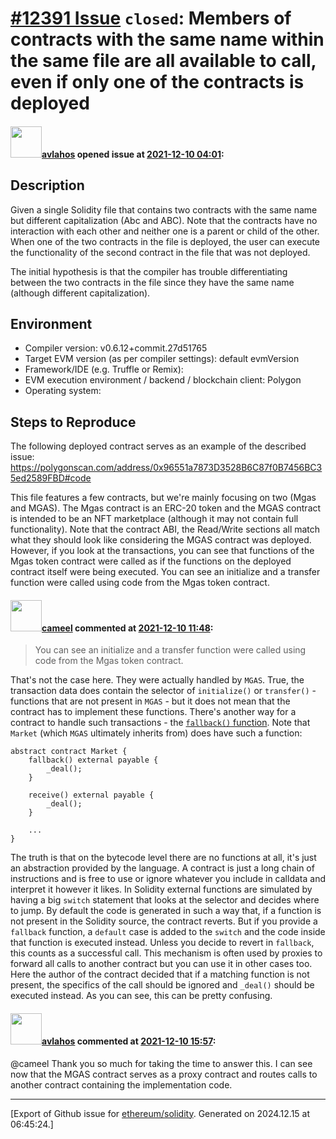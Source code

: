 # [\#12391 Issue](https://github.com/ethereum/solidity/issues/12391) `closed`: Members of contracts with the same name within the same file are all available to call, even if only one of the contracts is deployed

#### <img src="https://avatars.githubusercontent.com/u/23620420?v=4" width="50">[avlahos](https://github.com/avlahos) opened issue at [2021-12-10 04:01](https://github.com/ethereum/solidity/issues/12391):

## Description

Given a single Solidity file that contains two contracts with the same name but different capitalization (Abc and ABC). Note that the contracts have no interaction with each other and neither one is a parent or child of the other. When one of the two contracts in the file is deployed, the user can execute the functionality of the second contract in the file that was not deployed.

The initial hypothesis is that the compiler has trouble differentiating between the two contracts in the file since they have the same name (although different capitalization).

## Environment

- Compiler version: v0.6.12+commit.27d51765
- Target EVM version (as per compiler settings): default evmVersion
- Framework/IDE (e.g. Truffle or Remix):
- EVM execution environment / backend / blockchain client: Polygon
- Operating system:

## Steps to Reproduce

The following deployed contract serves as an example of the described issue: https://polygonscan.com/address/0x96551a7873D3528B6C87f0B7456BC35ed2589FBD#code

This file features a few contracts, but we're mainly focusing on two (Mgas and MGAS). The Mgas contract is an ERC-20 token and the MGAS contract is intended to be an NFT marketplace (although it may not contain full functionality). Note that the contract ABI, the Read/Write sections all match what they should look like considering the MGAS contract was deployed. However, if you look at the transactions, you can see that functions of the Mgas token contract were called as if the functions on the deployed contract itself were being executed. You can see an initialize and a transfer function were called using code from the Mgas token contract.


#### <img src="https://avatars.githubusercontent.com/u/137030?v=4" width="50">[cameel](https://github.com/cameel) commented at [2021-12-10 11:48](https://github.com/ethereum/solidity/issues/12391#issuecomment-990905029):

> You can see an initialize and a transfer function were called using code from the Mgas token contract.

That's not the case here. They were actually handled by `MGAS`. True, the transaction data does contain the selector of `initialize()` or `transfer()` - functions that are not present in `MGAS` - but it does not mean that the contract has to implement these functions. There's another way for a contract to handle such transactions - the [`fallback()` function](https://docs.soliditylang.org/en/latest/contracts.html?highlight=fallback#fallback-function). Note that `Market` (which `MGAS` ultimately inherits from) does have such a function:
```solidity
abstract contract Market {
    fallback() external payable {
        _deal();
    }
    
    receive() external payable {
        _deal();
    }

    ...
}
```
The truth is that on the bytecode level there are no functions at all, it's just an abstraction provided by the language. A contract is just a long chain of instructions and is free to use or ignore whatever you include in calldata and interpret it however it likes. In Solidity external functions are simulated by having a big `switch` statement that looks at the selector and decides where to jump. By default the code is generated in such a way that, if a function is not present in the Solidity source, the contract reverts. But if you provide a `fallback` function, a `default` case is added to the `switch` and the code inside that function is executed instead. Unless you decide to revert in `fallback`, this counts as a successful call. This mechanism is often used by proxies to forward all calls to another contract but you can use it in other cases too. Here the author of the contract decided that if a matching function is not present, the specifics of the call should be ignored and `_deal()` should be executed instead. As you can see, this can be pretty confusing.

#### <img src="https://avatars.githubusercontent.com/u/23620420?v=4" width="50">[avlahos](https://github.com/avlahos) commented at [2021-12-10 15:57](https://github.com/ethereum/solidity/issues/12391#issuecomment-991088858):

@cameel Thank you so much for taking the time to answer this. I can see now that the MGAS contract serves as a proxy contract and routes calls to another contract containing the implementation code.


-------------------------------------------------------------------------------



[Export of Github issue for [ethereum/solidity](https://github.com/ethereum/solidity). Generated on 2024.12.15 at 06:45:24.]
